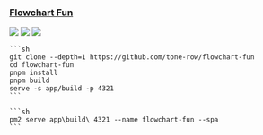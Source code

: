 ### [Flowchart Fun](https://github.com/tone-row/flowchart-fun)

![](https://img.shields.io/github/license/tone-row/flowchart-fun) [![](https://img.shields.io/github/last-commit/scillidan/flowchart-fun/main)](https://github.com/scillidan/flowchart-fun) ![](https://img.shields.io/badge/Vercel-black?style=flat&logo=Vercel&logoColor=white)

````{tab} From source
```sh
git clone --depth=1 https://github.com/tone-row/flowchart-fun
cd flowchart-fun
pnpm install
pnpm build
serve -s app/build -p 4321
```
````

````{tab} PM2
```sh
pm2 serve app\build\ 4321 --name flowchart-fun --spa
```
````